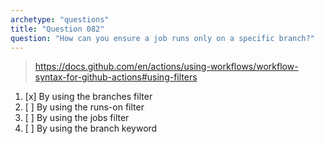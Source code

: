 ```yaml
---
archetype: "questions"
title: "Question 082"
question: "How can you ensure a job runs only on a specific branch?"
---
```



> https://docs.github.com/en/actions/using-workflows/workflow-syntax-for-github-actions#using-filters
1. [x] By using the branches filter
1. [ ] By using the runs-on filter
1. [ ] By using the jobs filter
1. [ ] By using the branch keyword
